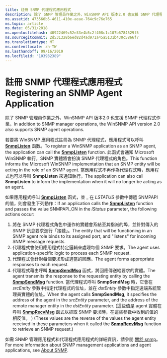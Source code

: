 ```yaml
---
title: 註冊 SNMP 代理程式應用程式
description: 除了 SNMP 管理員作業之外，WinSNMP API 版本2.0 也支援 SNMP 代理程式作業。
ms.assetid: 473560b5-4611-410e-aeae-764c9c76e765
ms.topic: article
ms.date: 05/31/2018
ms.openlocfilehash: 40922469c52e33e4b5c2f408c1c107b6784529f5
ms.sourcegitcommit: 2d531328b6ed82d4ad971a45a5131b430c5866f7
ms.translationtype: MT
ms.contentlocale: zh-TW
ms.lasthandoff: 09/16/2019
ms.locfileid: "103932389"
---
```

# <a name="registering-an-snmp-agent-application"></a><span data-ttu-id="9552b-103">註冊 SNMP 代理程式應用程式</span><span class="sxs-lookup"><span data-stu-id="9552b-103">Registering an SNMP Agent Application</span></span>

<span data-ttu-id="9552b-104">除了 SNMP 管理員作業之外，WinSNMP API 版本2.0 也支援 SNMP 代理程式作業。</span><span class="sxs-lookup"><span data-stu-id="9552b-104">In addition to SNMP manager operations, the WinSNMP API version 2.0 also supports SNMP agent operations.</span></span>

<span data-ttu-id="9552b-105">若要將 WinSNMP 應用程式註冊為 SNMP 代理程式，應用程式可以呼叫 [**SnmpListen**](/windows/desktop/api/Winsnmp/nf-winsnmp-snmplisten) 函數。</span><span class="sxs-lookup"><span data-stu-id="9552b-105">To register a WinSNMP application as an SNMP agent, the application can call the [**SnmpListen**](/windows/desktop/api/Winsnmp/nf-winsnmp-snmplisten) function.</span></span> <span data-ttu-id="9552b-106">此函式會通知 Microsoft WinSNMP 執行，SNMP 實體將會扮演 SNMP 代理程式的角色。</span><span class="sxs-lookup"><span data-stu-id="9552b-106">This function informs the Microsoft WinSNMP implementation that an SNMP entity will be acting in the role of an SNMP agent.</span></span> <span data-ttu-id="9552b-107">當應用程式不再作為代理程式時，應用程式也可以呼叫 **SnmpListen** 來通知執行。</span><span class="sxs-lookup"><span data-stu-id="9552b-107">The application can also call **SnmpListen** to inform the implementation when it will no longer be acting as an agent.</span></span>

<span data-ttu-id="9552b-108">如果應用程式呼叫 [**SnmpListen**](/windows/desktop/api/Winsnmp/nf-winsnmp-snmplisten) 函式，並 \_ 在 *LSTATUS* 參數中傳遞 SNMPAPI 的值，則會發生下列動作：</span><span class="sxs-lookup"><span data-stu-id="9552b-108">If an application calls the [**SnmpListen**](/windows/desktop/api/Winsnmp/nf-winsnmp-snmplisten) function and passes the value SNMPAPI\_ON in the *lStatus* parameter, the following actions occur:</span></span>

1.  <span data-ttu-id="9552b-109">將在 SNMP 代理程式角色中運作的實體會系結至其指派的埠，並針對傳入的 SNMP 訊息要求進行「接聽」。</span><span class="sxs-lookup"><span data-stu-id="9552b-109">The entity that will be functioning in an SNMP agent role binds to its assigned port, and "listens" for incoming SNMP message requests.</span></span>
2.  <span data-ttu-id="9552b-110">代理程式會使用應用程式特定邏輯來處理每個 SNMP 要求。</span><span class="sxs-lookup"><span data-stu-id="9552b-110">The agent uses application-specific logic to process each SNMP request.</span></span>
3.  <span data-ttu-id="9552b-111">代理程式會針對每個要求形成適當的回應。</span><span class="sxs-lookup"><span data-stu-id="9552b-111">The agent forms appropriate responses to each request.</span></span>
4.  <span data-ttu-id="9552b-112">代理程式藉由呼叫 [**SnmpSendMsg**](/windows/desktop/api/Winsnmp/nf-winsnmp-snmpsendmsg) 函式，將回應傳送給要求的實體。</span><span class="sxs-lookup"><span data-stu-id="9552b-112">The agent transmits the response to the requesting entity by calling the [**SnmpSendMsg**](/windows/desktop/api/Winsnmp/nf-winsnmp-snmpsendmsg) function.</span></span> <span data-ttu-id="9552b-113">當代理程式呼叫 **SnmpSendMsg** 時，它會在 *srcEntity* 參數中指定代理程式的位址，並在 *dstEntity* 參數中指定遠端系統管理員實體的位址。</span><span class="sxs-lookup"><span data-stu-id="9552b-113">When the agent calls **SnmpSendMsg**, it specifies the address of the agent in the *srcEntity* parameter, and the address of the remote manager entity in the *dstEntity* parameter.</span></span> <span data-ttu-id="9552b-114"> (這些值是 agent 實體在呼叫 [**SnmpRecvMsg**](/windows/desktop/api/Winsnmp/nf-winsnmp-snmprecvmsg) 函式以抓取 SNMP 要求時，在這些參數中收到的值的相反值。 ) </span><span class="sxs-lookup"><span data-stu-id="9552b-114">(These values are the reverse of the values the agent entity received in these parameters when it called the [**SnmpRecvMsg**](/windows/desktop/api/Winsnmp/nf-winsnmp-snmprecvmsg) function to retrieve an SNMP request.)</span></span>

<span data-ttu-id="9552b-115">如需 SNMP 管理應用程式和代理程式應用程式的詳細資訊，請參閱 [關於 snmp](about-snmp.md)。</span><span class="sxs-lookup"><span data-stu-id="9552b-115">For more information about SNMP management applications and agent applications, see [About SNMP](about-snmp.md).</span></span>

 

 




